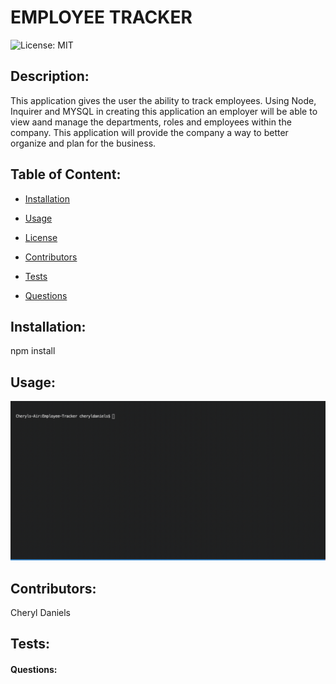 
# EMPLOYEE TRACKER

![License: MIT](https://img.shields.io/badge/License-MIT-brightgreen)

## Description: 
This application gives the user the ability to track employees. Using Node, Inquirer and MYSQL in creating this application an employer will be able to view aand manage the departments, roles and employees within the company. This application will provide the company a way to better organize and plan for the business. 

## Table of Content:
  * [Installation](#installation)

  * [Usage](#usage)

  * [License](#license)

  * [Contributors](#contributors)

  * [Tests](#tests)

  * [Questions](#questions)


## Installation:
npm install

## Usage:
![](demo.gif)


## Contributors:
Cheryl Daniels

## Tests:


#### Questions:

